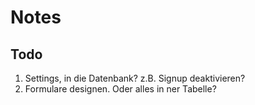 Notes
=====

Todo
----

1. Settings, in die Datenbank? z.B. Signup deaktivieren?
2. Formulare designen. Oder alles in ner Tabelle?

